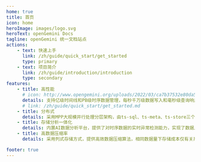 ```yaml
---
home: true
title: 首页
icon: home
heroImage: images/logo.svg
heroText: openGemini Docs
tagline: openGemini 统一文档站点
actions:
    - text: 快速上手
      link: /zh/guide/quick_start/get_started
      type: primary
    - text: 项目简介
      link: /zh/guide/introduction/introduction
      type: secondary
features:
    - title: 高性能
      # icon: http://www.opengemini.org/uploads/2022/03/ca7b37532e80da54c9df4812c793b72a.png
      details: 支持亿级时间线和PB级时序数据管理，每秒千万级数据写入和毫秒级查询响应，相比InfluxDB，简单查询性能提升2-5倍，复杂查询性能提升60倍
      # link: /zh/guide/quick_start/get_started.md
    - title: 分布式
      details: 采用MPP大规模并行处理分层架构，由ts-sql、ts-meta、ts-store三个组件组成，各组件可独立扩展，支持100+节点的大规模集群部署
    - title: 存储分析一体化
      details: 内置AI数据分析平台，提供了对时序数据的实时异常检测能力，实现了数据从存储到分析完整的闭环管理。
    - title: 高数据压缩率
      details: 采用列式存储方式，提供高效数据压缩算法，相同数据量下存储成本仅有关系型数据库的1/20，NoSQL的1/10

footer: true
---
```

